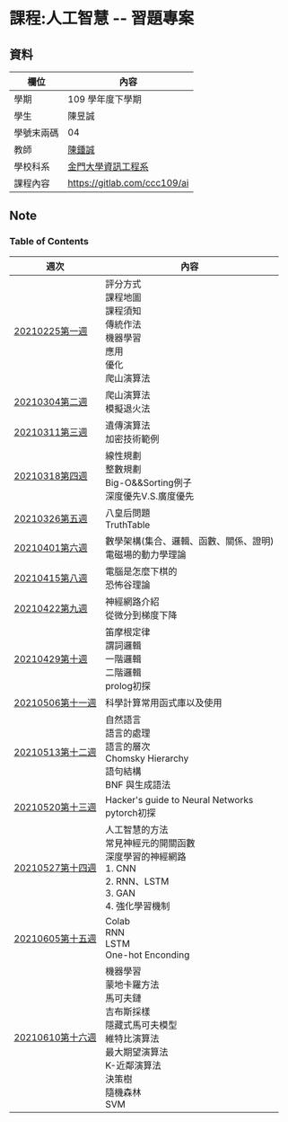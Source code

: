 # 課程:人工智慧 -- 習題專案
## 資料
欄位 | 內容
-----|--------
學期 | 109 學年度下學期
學生 |  陳昱誠
學號末兩碼 | 04
教師 | [陳鍾誠](https://www.nqu.edu.tw/educsie/index.php?act=blog&code=list&ids=4)
學校科系 | [金門大學資訊工程系](https://www.nqu.edu.tw/educsie/index.php)
課程內容 | https://gitlab.com/ccc109/ai

## Note
### Table of Contents

週次 | 內容
---- | ----
[20210225第一週](https://github.com/cycyucheng1010/ai109b/blob/main/Note/20210225%E7%AC%AC%E4%B8%80%E9%80%B1%E7%AD%86%E8%A8%98.md) |  評分方式<br>  課程地圖<br>  課程須知<br>  傳統作法<br>  機器學習<br>  應用 <br>  優化<br>  爬山演算法
[20210304第二週](https://github.com/cycyucheng1010/ai109b/blob/main/Note/20210304%E7%AC%AC%E4%BA%8C%E9%80%B1%E7%AD%86%E8%A8%98.md) | 爬山演算法<br> 模擬退火法
[20210311第三週](https://github.com/cycyucheng1010/ai109b/blob/main/Note/20210311%E7%AC%AC%E4%B8%89%E9%80%B1%E7%AD%86%E8%A8%98.md) | 遺傳演算法<br> 加密技術範例
[20210318第四週](https://github.com/cycyucheng1010/ai109b/blob/main/Note/20210318%E7%AC%AC%E5%9B%9B%E9%80%B1%E7%AD%86%E8%A8%98.md) | 線性規劃<br> 整數規劃<br> Big-O&&Sorting例子 <br> 深度優先V.S.廣度優先
[20210326第五週](https://github.com/cycyucheng1010/ai109b/blob/main/Note/20210326%E7%AC%AC%E4%BA%94%E9%80%B1%E7%AD%86%E8%A8%98.md) | 八皇后問題 <br> TruthTable
[20210401第六週](https://github.com/cycyucheng1010/ai109b/blob/main/Note/20210401%E7%AC%AC%E5%85%AD%E9%80%B1%E7%AD%86%E8%A8%98.md) | 數學架構(集合、邏輯、函數、關係、證明)<br> 電磁場的動力學理論
[20210415第八週](https://github.com/cycyucheng1010/ai109b/blob/main/Note/20210415%E7%AC%AC%E5%85%AB%E9%80%B1%E7%AD%86%E8%A8%98.md) | 電腦是怎麼下棋的 <br> 恐怖谷理論
[20210422第九週](https://github.com/cycyucheng1010/ai109b/blob/main/Note/20210422%E7%AC%AC%E4%B9%9D%E9%80%B1%E7%AD%86%E8%A8%98.md) | 神經網路介紹 <br> 從微分到梯度下降
[20210429第十週](https://github.com/cycyucheng1010/ai109b/blob/main/Note/20210429%E7%AC%AC%E5%8D%81%E9%80%B1%E7%AD%86%E8%A8%98.md) | 笛摩根定律 <br> 謂詞邏輯 <br> 一階邏輯 <br> 二階邏輯 <br> prolog初探
[20210506第十一週](https://github.com/cycyucheng1010/ai109b/blob/main/Note/20210506%E7%AC%AC%E5%8D%81%E4%B8%80%E9%80%B1%E7%AD%86%E8%A8%98.md) | 科學計算常用函式庫以及使用
[20210513第十二週](https://github.com/cycyucheng1010/ai109b/blob/main/Note/20210513%E7%AC%AC%E5%8D%81%E4%BA%8C%E9%80%B1%E7%AD%86%E8%A8%98.md) | 自然語言<br> 語言的處理<br> 語言的層次<br> Chomsky Hierarchy<br> 語句結構<br> BNF 與生成語法
[20210520第十三週](https://github.com/cycyucheng1010/ai109b/blob/main/Note/20210520%E7%AC%AC%E5%8D%81%E4%B8%89%E9%80%B1%E7%AD%86%E8%A8%98.md) | Hacker's guide to Neural Networks <br> pytorch初探
[20210527第十四週](https://github.com/cycyucheng1010/ai109b/blob/main/Note/20210527%E7%AC%AC%E5%8D%81%E5%9B%9B%E9%80%B1%E7%AD%86%E8%A8%98.md) | 人工智慧的方法<br> 常見神經元的開關函數<br>深度學習的神經網路 <br>1. CNN <br> 2. RNN、LSTM <br> 3. GAN <br> 4. 強化學習機制
[20210605第十五週](https://github.com/cycyucheng1010/ai109b/blob/main/Note/20210603%E7%AC%AC%E5%8D%81%E4%BA%94%E9%80%B1%E7%AD%86%E8%A8%98.md) | Colab <br> RNN <br> LSTM <br> One-hot Enconding
[20210610第十六週](https://github.com/cycyucheng1010/ai109b/blob/main/Note/20210610%E7%AC%AC%E5%8D%81%E5%85%AD%E9%80%B1%E7%AD%86%E8%A8%98.md) | 機器學習 <br> 蒙地卡羅方法 <br> 馬可夫鏈  <br> 吉布斯採樣  <br> 隱藏式馬可夫模型  <br> 維特比演算法 <br> 最大期望演算法  <br> K-近鄰演算法 <br> 決策樹 <br> 隨機森林 <br> SVM 
